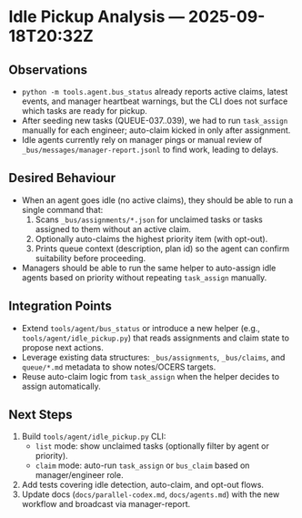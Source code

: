 # Idle Pickup Analysis — 2025-09-18T20:32Z

## Observations
- `python -m tools.agent.bus_status` already reports active claims, latest events, and manager heartbeat warnings, but the CLI does not surface which tasks are ready for pickup.
- After seeding new tasks (QUEUE-037..039), we had to run `task_assign` manually for each engineer; auto-claim kicked in only after assignment.
- Idle agents currently rely on manager pings or manual review of `_bus/messages/manager-report.jsonl` to find work, leading to delays.

## Desired Behaviour
- When an agent goes idle (no active claims), they should be able to run a single command that:
  1. Scans `_bus/assignments/*.json` for unclaimed tasks or tasks assigned to them without an active claim.
  2. Optionally auto-claims the highest priority item (with opt-out).
  3. Prints queue context (description, plan id) so the agent can confirm suitability before proceeding.
- Managers should be able to run the same helper to auto-assign idle agents based on priority without repeating `task_assign` manually.

## Integration Points
- Extend `tools/agent/bus_status` or introduce a new helper (e.g., `tools/agent/idle_pickup.py`) that reads assignments and claim state to propose next actions.
- Leverage existing data structures: `_bus/assignments`, `_bus/claims`, and `queue/*.md` metadata to show notes/OCERS targets.
- Reuse auto-claim logic from `task_assign` when the helper decides to assign automatically.

## Next Steps
1. Build `tools/agent/idle_pickup.py` CLI:
   - `list` mode: show unclaimed tasks (optionally filter by agent or priority).
   - `claim` mode: auto-run `task_assign` or `bus_claim` based on manager/engineer role.
2. Add tests covering idle detection, auto-claim, and opt-out flows.
3. Update docs (`docs/parallel-codex.md`, `docs/agents.md`) with the new workflow and broadcast via manager-report.


